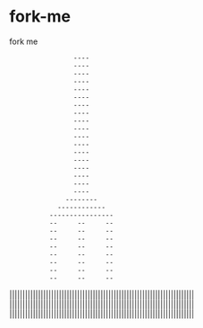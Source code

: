 # fork-me
fork me


                    ----
                    ----
                    ----
                    ----
                    ----
                    ----
                    ----
                    ----
                    ----
                    ----
                    ----
                    ----
                    ----
                    ----
                    ----
                    ----
                    ----
                    ----
                  --------
                ------------
              ----------------
              --     --     --
              --     --     --
              --     --     --
              --     --     --
              --     --     --
              --     --     --
              --     --     --
              --     --     --

|||||||||||||||||||||||||||||||||||||||||||||||||||||||||||||||||||||||
|||||||||||||||||||||||||||||||||||||||||||||||||||||||||||||||||||||||
|||||||||||||||||||||||||||||||||||||||||||||||||||||||||||||||||||||||              
